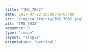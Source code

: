 ```yaml
---
title: "IMG_7032"
date: 2017-07-22T10:45:46-07:00
src: "/img/california/IMG_7032.jpg"
alt: "IMG_7032"
sequence: 0
type: "image"
layout: "single"
orientation: "vertical"
---
```

